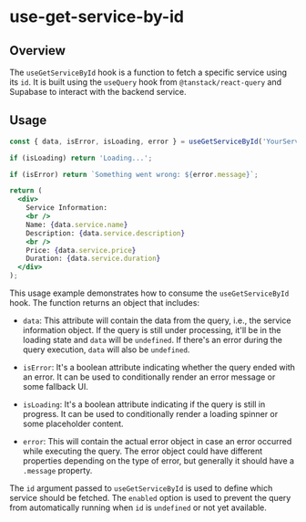 # use-get-service-by-id

## Overview

The `useGetServiceById` hook is a function to fetch a specific service using its `id`. It is built using the `useQuery` hook from `@tanstack/react-query` and Supabase to interact with the backend service.

## Usage

```jsx
const { data, isError, isLoading, error } = useGetServiceById('YourServiceID');

if (isLoading) return 'Loading...';

if (isError) return `Something went wrong: ${error.message}`;

return (
  <div>
    Service Information:
    <br />
    Name: {data.service.name}
    Description: {data.service.description}
    <br />
    Price: {data.service.price}
    Duration: {data.service.duration}
  </div>
);
```

This usage example demonstrates how to consume the `useGetServiceById` hook. The function returns an object that includes:

- `data`: This attribute will contain the data from the query, i.e., the service information object. If the query is still under processing, it'll be in the loading state and `data` will be `undefined`. If there's an error during the query execution, `data` will also be `undefined`.
- `isError`: It's a boolean attribute indicating whether the query ended with an error. It can be used to conditionally render an error message or some fallback UI.

- `isLoading`: It's a boolean attribute indicating if the query is still in progress. It can be used to conditionally render a loading spinner or some placeholder content.

- `error`: This will contain the actual error object in case an error occurred while executing the query. The error object could have different properties depending on the type of error, but generally it should have a `.message` property.

The `id` argument passed to `useGetServiceById` is used to define which service should be fetched. The `enabled` option is used to prevent the query from automatically running when `id` is `undefined` or not yet available.
